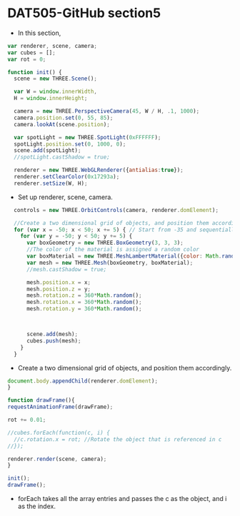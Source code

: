 # DAT505-GitHub section5 #

* In this section,

```javascript
var renderer, scene, camera;
var cubes = [];
var rot = 0;

function init() {
  scene = new THREE.Scene();

  var W = window.innerWidth,
  H = window.innerHeight;

  camera = new THREE.PerspectiveCamera(45, W / H, .1, 1000);
  camera.position.set(0, 55, 85);
  camera.lookAt(scene.position);

  var spotLight = new THREE.SpotLight(0xFFFFFF);
  spotLight.position.set(0, 1000, 0);
  scene.add(spotLight);
  //spotLight.castShadow = true;

  renderer = new THREE.WebGLRenderer({antialias:true});
  renderer.setClearColor(0x17293a);
  renderer.setSize(W, H);
  ```

  * Set up renderer, scene, camera.

```javascript
  controls = new THREE.OrbitControls(camera, renderer.domElement);

  //Create a two dimensional grid of objects, and position them accordingly
  for (var x = -50; x < 50; x += 5) { // Start from -35 and sequentially add one every 5 pixels
    for (var y = -50; y < 50; y += 5) {
      var boxGeometry = new THREE.BoxGeometry(3, 3, 3);
      //The color of the material is assigned a random color
      var boxMaterial = new THREE.MeshLambertMaterial({color: Math.random() * 0xFFFFFF});
      var mesh = new THREE.Mesh(boxGeometry, boxMaterial);
      //mesh.castShadow = true;

      mesh.position.x = x;
      mesh.position.z = y;
      mesh.rotation.z = 360*Math.random();
      mesh.rotation.x = 360*Math.random();
      mesh.rotation.y = 360*Math.random();



      scene.add(mesh);
      cubes.push(mesh);
    }
  }
  ```

  * Create a two dimensional grid of objects, and position them accordingly.

```javascript
document.body.appendChild(renderer.domElement);
}

function drawFrame(){
requestAnimationFrame(drawFrame);

rot += 0.01;

//cubes.forEach(function(c, i) {
  //c.rotation.x = rot; //Rotate the object that is referenced in c
//});

renderer.render(scene, camera);
}

init();
drawFrame();
```

* forEach takes all the array entries and passes the c as the object, and i as the index.
